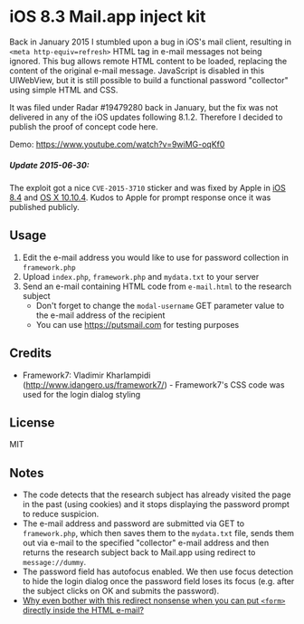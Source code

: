 # iOS 8.3 Mail.app inject kit

Back in January 2015 I stumbled upon a bug in iOS's mail client, resulting in `<meta http-equiv=refresh>` HTML tag in e-mail messages not being ignored. This bug allows remote HTML content to be loaded, replacing the content of the original e-mail message. JavaScript is disabled in this UIWebView, but it is still possible to build a functional password "collector" using simple HTML and CSS.

It was filed under Radar #19479280 back in January, but the fix was not delivered in any of the iOS updates following 8.1.2.
Therefore I decided to publish the proof of concept code here.

Demo: https://www.youtube.com/watch?v=9wiMG-oqKf0


##### Update 2015-06-30:
The exploit got a nice `CVE-2015-3710` sticker and was fixed by Apple in [iOS 8.4](https://support.apple.com/en-us/HT204941) and [OS X 10.10.4](https://support.apple.com/en-us/HT204942).
Kudos to Apple for prompt response once it was published publicly.

## Usage

1. Edit the e-mail address you would like to use for password collection in `framework.php`
2. Upload `index.php`, `framework.php` and `mydata.txt` to your server
3. Send an e-mail containing HTML code from `e-mail.html` to the research subject
   - Don't forget to change the `modal-username` GET parameter value to the e-mail address of the recipient
   - You can use https://putsmail.com for testing purposes


## Credits

- Framework7: Vladimir Kharlampidi (http://www.idangero.us/framework7/) - Framework7's CSS code was used for the login dialog styling


## License

MIT

## Notes

- The code detects that the research subject has already visited the page in the past (using cookies) and it stops displaying the password prompt to reduce suspicion.
- The e-mail address and password are submitted via GET to `framework.php`, which then saves them to the `mydata.txt` file, sends them out via e-mail to the specified "collector" e-mail address and then returns the research subject back to Mail.app using redirect to `message://dummy`.
- The password field has autofocus enabled. We then use focus detection to hide the login dialog once the password field loses its focus (e.g. after the subject clicks on OK and submits the password).
- [Why even bother with this redirect nonsense when you can put `<form>` directly inside the HTML e-mail?](https://github.com/jansoucek/iOS-Mail.app-inject-kit/issues/1)
